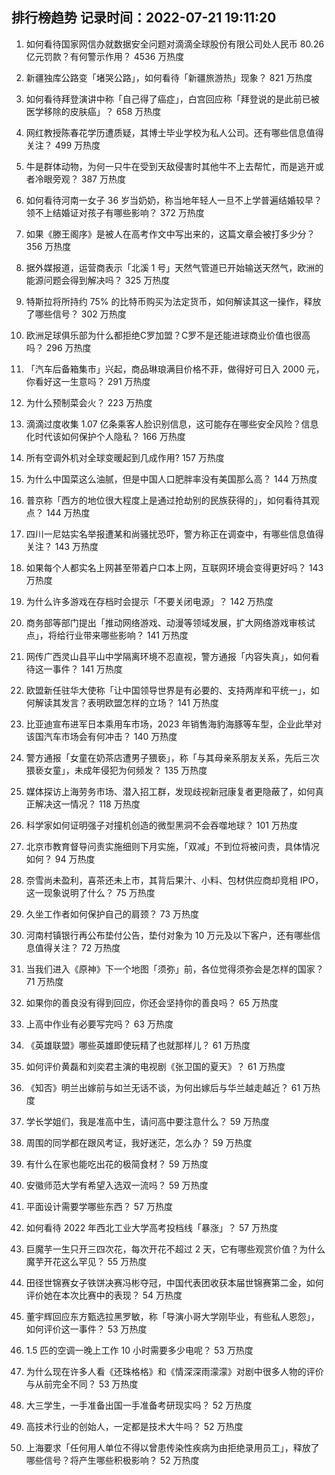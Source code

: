 
## 排行榜趋势 记录时间：2022-07-21 19:11:20
  
  1. 如何看待国家网信办就数据安全问题对滴滴全球股份有限公司处人民币 80.26 亿元罚款？有何警示作用？ 4536 万热度
    
  2. 新疆独库公路变「堵哭公路」，如何看待「新疆旅游热」现象？ 821 万热度
    
  3. 如何看待拜登演讲中称「自己得了癌症」，白宫回应称「拜登说的是此前已被医学移除的皮肤癌」？ 658 万热度
    
  4. 网红教授陈春花学历遭质疑，其博士毕业学校为私人公司。还有哪些信息值得关注？ 499 万热度
    
  5. 牛是群体动物，为何一只牛在受到天敌侵害时其他牛不上去帮忙，而是逃开或者冷眼旁观？ 387 万热度
    
  6. 如何看待河南一女子 36 岁当奶奶，称当地年轻人一旦不上学普遍结婚较早？领不上结婚证对孩子有哪些影响？ 372 万热度
    
  7. 如果《滕王阁序》是被人在高考作文中写出来的，这篇文章会被打多少分？ 356 万热度
    
  8. 据外媒报道，运营商表示「北溪 1 号」天然气管道已开始输送天然气，欧洲的能源问题会得到解决吗？ 325 万热度
    
  9. 特斯拉将所持约 75% 的比特币购买为法定货币，如何解读其这一操作，释放了哪些信号？ 302 万热度
    
  10. 欧洲足球俱乐部为什么都拒绝C罗加盟？C罗不是还能进球商业价值也很高吗？ 296 万热度
    
  11. 「汽车后备箱集市」兴起，商品琳琅满目价格不菲，做得好可日入 2000 元，你看好这一生意吗？ 291 万热度
    
  12. 为什么预制菜会火？ 223 万热度
    
  13. 滴滴过度收集 1.07 亿条乘客人脸识别信息，这可能存在哪些安全风险？信息化时代该如何保护个人隐私？ 166 万热度
    
  14. 所有空调外机对全球变暖起到几成作用? 157 万热度
    
  15. 为什么中国菜这么油腻，但是中国人口肥胖率没有美国那么高？ 144 万热度
    
  16. 普京称「西方的地位很大程度上是通过抢劫别的民族获得的」，如何看待其观点？ 144 万热度
    
  17. 四川一尼姑实名举报遭某和尚骚扰恐吓，警方称正在调查中，有哪些信息值得关注？ 143 万热度
    
  18. 如果每个人都实名上网甚至带着户口本上网，互联网环境会变得更好吗？ 143 万热度
    
  19. 为什么许多游戏在存档时会提示「不要关闭电源」？ 142 万热度
    
  20. 商务部等部门提出「推动网络游戏、动漫等领域发展，扩大网络游戏审核试点」，将给行业带来哪些影响？ 141 万热度
    
  21. 网传广西灵山县平山中学隔离环境不忍直视，警方通报「内容失真」，如何看待这一事件？ 141 万热度
    
  22. 欧盟新任驻华大使称「让中国领导世界是有必要的、支持两岸和平统一」，如何解读其发言？表明欧盟怎样的立场？ 141 万热度
    
  23. 比亚迪宣布进军日本乘用车市场，2023 年销售海豹海豚等车型，企业此举对该国汽车市场会有何冲击？ 140 万热度
    
  24. 警方通报「女童在奶茶店遭男子猥亵」，称「与其母亲系朋友关系，先后三次猥亵女童」，未成年侵犯为何频发？ 135 万热度
    
  25. 媒体探访上海劳务市场、潜入招工群，发现歧视新冠康复者更隐蔽了，如何真正解决这一情况？ 118 万热度
    
  26. 科学家如何证明强子对撞机创造的微型黑洞不会吞噬地球？ 101 万热度
    
  27. 北京市教育督导问责实施细则下月实施，「双减」不到位将被问责，具体情况如何？ 94 万热度
    
  28. 奈雪尚未盈利，喜茶还未上市，其背后果汁、小料、包材供应商却竞相 IPO，这一现象说明了什么？ 75 万热度
    
  29. 久坐工作者如何保护自己的肩颈？ 73 万热度
    
  30. 河南村镇银行再公布垫付公告，垫付对象为 10 万元及以下客户，还有哪些信息值得关注？ 72 万热度
    
  31. 当我们进入《原神》下一个地图「须弥」前，各位觉得须弥会是怎样的国家？ 71 万热度
    
  32. 如果你的善良没有得到回应，你还会坚持你的善良吗？ 65 万热度
    
  33. 上高中作业有必要写完吗？ 63 万热度
    
  34. 《英雄联盟》哪些英雄即使玩精了也就那样儿？ 61 万热度
    
  35. 如何评价黄磊和刘奕君主演的电视剧《张卫国的夏天》？ 61 万热度
    
  36. 《知否》明兰出嫁前与如兰无话不谈，为何出嫁后与华兰越走越近？ 61 万热度
    
  37. 学长学姐们，我是准高中生，请问高中要注意什么？ 59 万热度
    
  38. 周围的同学都在跟风考证，我好迷茫，怎么办？ 59 万热度
    
  39. 有什么在家也能吃出花的极简食材？ 59 万热度
    
  40. 安徽师范大学有希望入选双一流吗？ 59 万热度
    
  41. 平面设计需要学哪些东西？ 57 万热度
    
  42. 如何看待 2022 年西北工业大学高考投档线「暴涨」？ 57 万热度
    
  43. 巨魔芋一生只开三四次花，每次开花不超过 2 天，它有哪些观赏价值？为什么魔芋开花这么罕见？ 55 万热度
    
  44. 田径世锦赛女子铁饼决赛冯彬夺冠，中国代表团收获本届世锦赛第二金，如何评价她在本次比赛中的表现？ 54 万热度
    
  45. 董宇辉回应东方甄选拉黑罗敏，称「导演小哥大学刚毕业，有些私人恩怨」，如何评价这一事件？ 53 万热度
    
  46. 1.5 匹的空调一晚上工作 10 小时需要多少电呢？ 53 万热度
    
  47. 为什么现在许多人看《还珠格格》和《情深深雨濛濛》对剧中很多人物的评价与从前完全不同？ 53 万热度
    
  48. 大三学生，一手准备出国一手准备考研现实吗？ 52 万热度
    
  49. 高技术行业的创始人，一定都是技术大牛吗？ 52 万热度
    
  50. 上海要求「任何用人单位不得以曾患传染性疾病为由拒绝录用员工」，释放了哪些信号？将产生哪些积极影响？ 52 万热度
    
